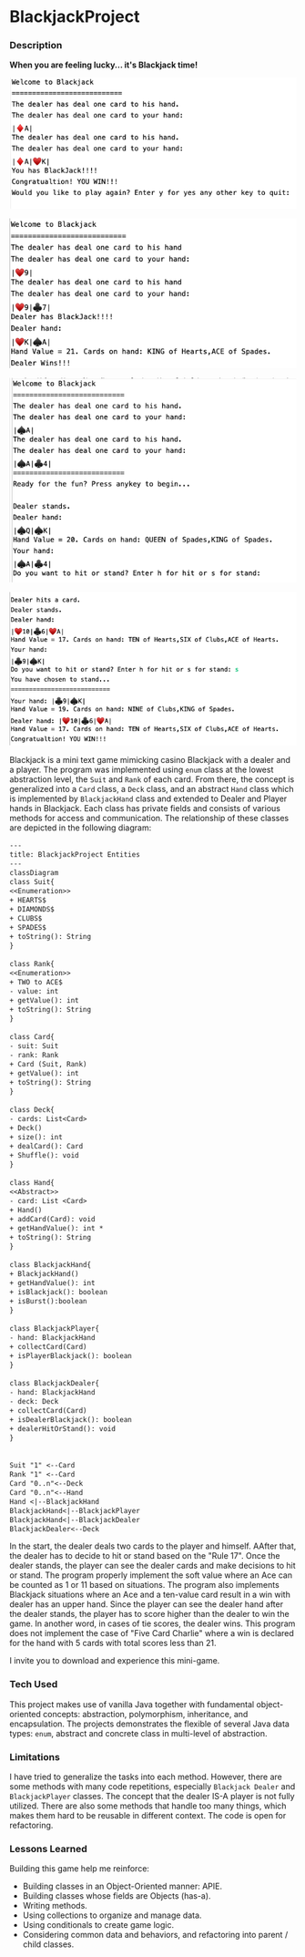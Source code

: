# BlackjackProject

### Description

**When you are feeling lucky... it's Blackjack time!**


![Blackjack 1](./assets/Blackjack1.png)

![Blackjack 2](./assets/Blackjack2.png)

![Blackjack 3](./assets/Blackjack3.png)

![Blackjack 4](./assets/Blackjack4.png)

Blackjack is a mini text game mimicking casino Blackjack with a dealer and a player. The program was implemented using `enum` class at the lowest abstraction level, the `Suit` and `Rank` of each card. From there, the concept is generalized into a `Card` class, a `Deck` class, and an abstract `Hand` class which is implemented by `BlackjackHand` class and extended to Dealer and Player hands in Blackjack. Each class has private fields and consists of various methods for access and communication. The relationship of these classes are depicted in the following diagram:

```mermaid
--- 
title: BlackjackProject Entities 
---
classDiagram
class Suit{
<<Enumeration>>
+ HEARTS$
+ DIAMONDS$
+ CLUBS$
+ SPADES$
+ toString(): String
}

class Rank{
<<Enumeration>>
+ TWO to ACE$
- value: int
+ getValue(): int
+ toString(): String
}

class Card{
- suit: Suit
- rank: Rank
+ Card (Suit, Rank)
+ getValue(): int
+ toString(): String
}

class Deck{
- cards: List<Card>
+ Deck()
+ size(): int
+ dealCard(): Card
+ Shuffle(): void
}

class Hand{
<<Abstract>>
- card: List <Card>
+ Hand()
+ addCard(Card): void
+ getHandValue(): int *
+ toString(): String
}

class BlackjackHand{
+ BlackjackHand()
+ getHandValue(): int
+ isBlackjack(): boolean
+ isBurst():boolean
}

class BlackjackPlayer{
- hand: BlackjackHand
+ collectCard(Card)
+ isPlayerBlackjack(): boolean
}

class BlackjackDealer{
- hand: BlackjackHand
- deck: Deck
+ collectCard(Card)
+ isDealerBlackjack(): boolean
+ dealerHitOrStand(): void
}


Suit "1" <--Card
Rank "1" <--Card
Card "0..n"<--Deck
Card "0..n"<--Hand
Hand <|--BlackjackHand
BlackjackHand<|--BlackjackPlayer
BlackjackHand<|--BlackjackDealer
BlackjackDealer<--Deck
```

In the start, the dealer deals two cards to the player and himself. AAfter that, the dealer has to decide to hit or stand based on the "Rule 17". Once the dealer stands, the player can see the dealer cards and make decisions to hit or stand. The program properly implement the soft value where an Ace can be counted as 1 or 11 based on situations. The program also implements Blackjack situations where an Ace and a ten-value card result in a win with dealer has an upper hand. Since the player can see the dealer hand after the dealer stands, the player has to score higher than the dealer to win the game. In another word, in cases of tie scores, the dealer wins. This program does not implement the case of "Five Card Charlie" where a win is declared for the hand with 5 cards with total scores less than 21.  

I invite you to download and experience this mini-game.

### Tech Used
This project makes use of vanilla Java together with fundamental object-oriented concepts: abstraction, polymorphism,  inheritance, and encapsulation. The projects demonstrates the flexible of several Java data types: `enum`, abstract and concrete class in multi-level of abstraction.    

### Limitations
I have tried to generalize the tasks into each method. However, there are some methods with many code repetitions, especially `Blackjack Dealer` and `BlackjackPlayer` classes. The concept that the dealer IS-A player is not fully utilized. There are also some methods that handle too many things, which makes them hard to be reusable in different context. The code is open for refactoring.
  
### Lessons Learned
Building this game help me reinforce:
- Building classes in an Object-Oriented manner: APIE.
- Building classes whose fields are Objects (has-a).
- Writing methods.
- Using collections to organize and manage data.
- Using conditionals to create game logic.
- Considering common data and behaviors, and refactoring into parent / child classes.



